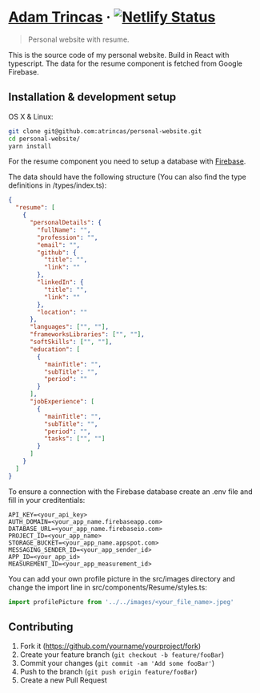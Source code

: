 # [Adam Trincas](https://adamtrincas.netlify.app/) &middot; [![Netlify Status](https://api.netlify.com/api/v1/badges/63a938a2-ca72-4953-a5c3-e6a0e35076d0/deploy-status)](https://app.netlify.com/sites/adamtrincas/deploys)

> Personal website with resume.

This is the source code of my personal website. Build in React with typescript. The data for the
resume component is fetched from Google Firebase.

## Installation & development setup

OS X & Linux:

```sh
git clone git@github.com:atrincas/personal-website.git
cd personal-website/
yarn install
```

For the resume component you need to setup a database with [Firebase](https://firebase.google.com/).

The data should have the following structure (You can also find the type definitions in
/types/index.ts):

```json
{
  "resume": [
    {
      "personalDetails": {
        "fullName": "",
        "profession": "",
        "email": "",
        "github": {
          "title": "",
          "link": ""
        },
        "linkedIn": {
          "title": "",
          "link": ""
        },
        "location": ""
      },
      "languages": ["", ""],
      "frameworksLibraries": ["", ""],
      "softSkills": ["", ""],
      "education": [
        {
          "mainTitle": "",
          "subTitle": "",
          "period": ""
        }
      ],
      "jobExperience": [
        {
          "mainTitle": "",
          "subTitle": "",
          "period": "",
          "tasks": ["", ""]
        }
      ]
    }
  ]
}
```

To ensure a connection with the Firebase database create an .env file and fill in your
creditentials:

```env
API_KEY=<your_api_key>
AUTH_DOMAIN=<your_app_name.firebaseapp.com>
DATABASE_URL=<your_app_name.firebaseio.com>
PROJECT_ID=<your_app_name>
STORAGE_BUCKET=<your_app_name.appspot.com>
MESSAGING_SENDER_ID=<your_app_sender_id>
APP_ID=<your_app_id>
MEASUREMENT_ID=<your_app_measurement_id>
```

You can add your own profile picture in the src/images directory and change the import line in
src/components/Resume/styles.ts:

```ts
import profilePicture from '../../images/<your_file_name>.jpeg'
```

## Contributing

1. Fork it (<https://github.com/yourname/yourproject/fork>)
2. Create your feature branch (`git checkout -b feature/fooBar`)
3. Commit your changes (`git commit -am 'Add some fooBar'`)
4. Push to the branch (`git push origin feature/fooBar`)
5. Create a new Pull Request
